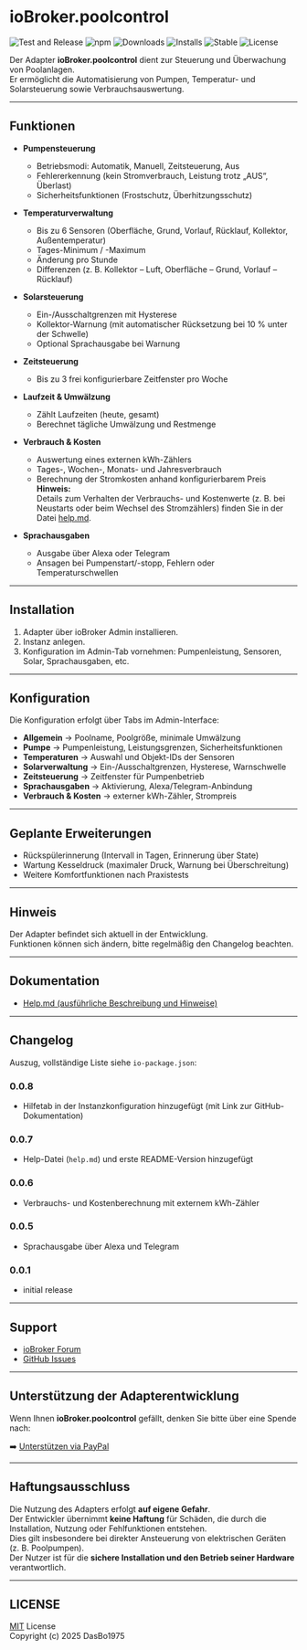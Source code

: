 # ioBroker.poolcontrol

![Test and Release](https://github.com/DasBo1975/iobroker.poolcontrol/actions/workflows/test-and-release.yml/badge.svg)
![npm](https://img.shields.io/npm/v/iobroker.poolcontrol?color=blue)
![Downloads](https://img.shields.io/npm/dm/iobroker.poolcontrol)
![Installs](https://iobroker.live/badges/poolcontrol-installed.svg)
![Stable](https://iobroker.live/badges/poolcontrol-stable.svg)
![License](https://img.shields.io/github/license/DasBo1975/ioBroker.poolcontrol)

Der Adapter **ioBroker.poolcontrol** dient zur Steuerung und Überwachung von Poolanlagen.  
Er ermöglicht die Automatisierung von Pumpen, Temperatur- und Solarsteuerung sowie Verbrauchsauswertung.  

---

## Funktionen

- **Pumpensteuerung**
  - Betriebsmodi: Automatik, Manuell, Zeitsteuerung, Aus
  - Fehlererkennung (kein Stromverbrauch, Leistung trotz „AUS“, Überlast)
  - Sicherheitsfunktionen (Frostschutz, Überhitzungsschutz)

- **Temperaturverwaltung**
  - Bis zu 6 Sensoren (Oberfläche, Grund, Vorlauf, Rücklauf, Kollektor, Außentemperatur)
  - Tages-Minimum / -Maximum
  - Änderung pro Stunde
  - Differenzen (z. B. Kollektor – Luft, Oberfläche – Grund, Vorlauf – Rücklauf)

- **Solarsteuerung**
  - Ein-/Ausschaltgrenzen mit Hysterese
  - Kollektor-Warnung (mit automatischer Rücksetzung bei 10 % unter der Schwelle)
  - Optional Sprachausgabe bei Warnung

- **Zeitsteuerung**
  - Bis zu 3 frei konfigurierbare Zeitfenster pro Woche

- **Laufzeit & Umwälzung**
  - Zählt Laufzeiten (heute, gesamt)
  - Berechnet tägliche Umwälzung und Restmenge

- **Verbrauch & Kosten**
  - Auswertung eines externen kWh-Zählers
  - Tages-, Wochen-, Monats- und Jahresverbrauch
  - Berechnung der Stromkosten anhand konfigurierbarem Preis  
    **Hinweis:**  
    Details zum Verhalten der Verbrauchs- und Kostenwerte (z. B. bei Neustarts oder beim Wechsel des Stromzählers) finden Sie in der Datei [help.md](./help.md).

- **Sprachausgaben**
  - Ausgabe über Alexa oder Telegram
  - Ansagen bei Pumpenstart/-stopp, Fehlern oder Temperaturschwellen

---

## Installation

1. Adapter über ioBroker Admin installieren.  
2. Instanz anlegen.  
3. Konfiguration im Admin-Tab vornehmen: Pumpenleistung, Sensoren, Solar, Sprachausgaben, etc.  

---

## Konfiguration

Die Konfiguration erfolgt über Tabs im Admin-Interface:
- **Allgemein** → Poolname, Poolgröße, minimale Umwälzung  
- **Pumpe** → Pumpenleistung, Leistungsgrenzen, Sicherheitsfunktionen  
- **Temperaturen** → Auswahl und Objekt-IDs der Sensoren  
- **Solarverwaltung** → Ein-/Ausschaltgrenzen, Hysterese, Warnschwelle  
- **Zeitsteuerung** → Zeitfenster für Pumpenbetrieb  
- **Sprachausgaben** → Aktivierung, Alexa/Telegram-Anbindung  
- **Verbrauch & Kosten** → externer kWh-Zähler, Strompreis  

---

## Geplante Erweiterungen

- Rückspülerinnerung (Intervall in Tagen, Erinnerung über State)  
- Wartung Kesseldruck (maximaler Druck, Warnung bei Überschreitung)  
- Weitere Komfortfunktionen nach Praxistests  

---

## Hinweis

Der Adapter befindet sich aktuell in der Entwicklung.  
Funktionen können sich ändern, bitte regelmäßig den Changelog beachten.  

---

## Dokumentation
- [Help.md (ausführliche Beschreibung und Hinweise)](./help.md)

---

## Changelog
Auszug, vollständige Liste siehe `io-package.json`:

### 0.0.8
- Hilfetab in der Instanzkonfiguration hinzugefügt (mit Link zur GitHub-Dokumentation)

### 0.0.7
- Help-Datei (`help.md`) und erste README-Version hinzugefügt

### 0.0.6
- Verbrauchs- und Kostenberechnung mit externem kWh-Zähler

### 0.0.5
- Sprachausgabe über Alexa und Telegram

### 0.0.1
- initial release

---

## Support
- [ioBroker Forum](https://forum.iobroker.net/)  
- [GitHub Issues](https://github.com/DasBo1975/ioBroker.poolcontrol/issues)

---

## Unterstützung der Adapterentwicklung
Wenn Ihnen **ioBroker.poolcontrol** gefällt, denken Sie bitte über eine Spende nach:  

➡️ [Unterstützen via PayPal](https://www.paypal.com/donate?business=dirk.bertin@t-online.de)

---

## Haftungsausschluss
Die Nutzung des Adapters erfolgt **auf eigene Gefahr**.  
Der Entwickler übernimmt **keine Haftung** für Schäden, die durch die Installation, Nutzung oder Fehlfunktionen entstehen.  
Dies gilt insbesondere bei direkter Ansteuerung von elektrischen Geräten (z. B. Poolpumpen).  
Der Nutzer ist für die **sichere Installation und den Betrieb seiner Hardware** verantwortlich.

---

## LICENSE
[MIT](./LICENSE) License  
Copyright (c) 2025 DasBo1975
